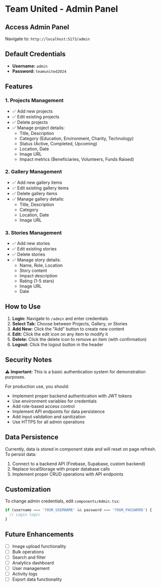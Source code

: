 # Team United - Admin Panel

## Access Admin Panel

Navigate to: `http://localhost:5173/admin`

## Default Credentials

- **Username:** `admin`
- **Password:** `teamunited2024`

## Features

### 1. Projects Management
- ✅ Add new projects
- ✅ Edit existing projects
- ✅ Delete projects
- ✅ Manage project details:
  - Title, Description
  - Category (Education, Environment, Charity, Technology)
  - Status (Active, Completed, Upcoming)
  - Location, Date
  - Image URL
  - Impact metrics (Beneficiaries, Volunteers, Funds Raised)

### 2. Gallery Management
- ✅ Add new gallery items
- ✅ Edit existing gallery items
- ✅ Delete gallery items
- ✅ Manage gallery details:
  - Title, Description
  - Category
  - Location, Date
  - Image URL

### 3. Stories Management
- ✅ Add new stories
- ✅ Edit existing stories
- ✅ Delete stories
- ✅ Manage story details:
  - Name, Role, Location
  - Story content
  - Impact description
  - Rating (1-5 stars)
  - Image URL
  - Date

## How to Use

1. **Login:** Navigate to `/admin` and enter credentials
2. **Select Tab:** Choose between Projects, Gallery, or Stories
3. **Add New:** Click the "Add" button to create new content
4. **Edit:** Click the edit icon on any item to modify it
5. **Delete:** Click the delete icon to remove an item (with confirmation)
6. **Logout:** Click the logout button in the header

## Security Notes

⚠️ **Important:** This is a basic authentication system for demonstration purposes.

For production use, you should:
- Implement proper backend authentication with JWT tokens
- Use environment variables for credentials
- Add role-based access control
- Implement API endpoints for data persistence
- Add input validation and sanitization
- Use HTTPS for all admin operations

## Data Persistence

Currently, data is stored in component state and will reset on page refresh. To persist data:

1. Connect to a backend API (Firebase, Supabase, custom backend)
2. Replace localStorage with proper database calls
3. Implement proper CRUD operations with API endpoints

## Customization

To change admin credentials, edit `components/Admin.tsx`:

```typescript
if (username === 'YOUR_USERNAME' && password === 'YOUR_PASSWORD') {
  // Login logic
}
```

## Future Enhancements

- [ ] Image upload functionality
- [ ] Bulk operations
- [ ] Search and filter
- [ ] Analytics dashboard
- [ ] User management
- [ ] Activity logs
- [ ] Export data functionality
